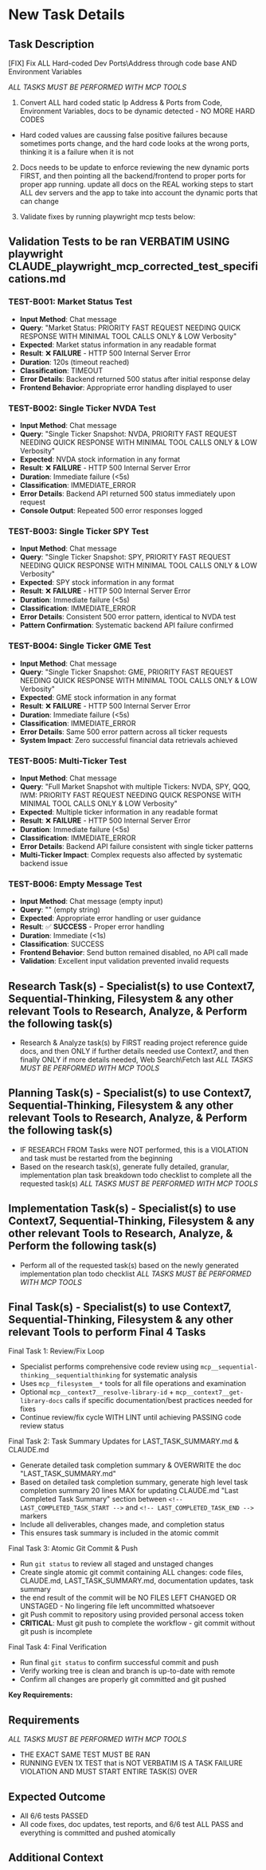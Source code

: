 # New Task Details

## Task Description

[FIX] Fix ALL Hard-coded Dev Ports\Address through code base AND Environment Variables

*ALL TASKS MUST BE PERFORMED WITH MCP TOOLS*

1. Convert ALL hard coded static Ip Address & Ports from Code, Environment Variables, docs to be dynamic detected - NO MORE HARD CODES
- Hard coded values are caussing false positive failures because sometimes ports change, and the hard code looks at the wrong ports, thinking it is a failure when it is not

2. Docs needs to be update to enforce reviewing the new dynamic ports FIRST, and then pointing all the backend/frontend  to proper ports for proper app running.  update all docs on the REAL working steps to start ALL dev servers and the app  to take into account the dynamic ports that can change

3. Validate fixes by running playwright mcp tests below:

## Validation Tests to be ran VERBATIM USING playwright CLAUDE_playwright_mcp_corrected_test_specifications.md

### TEST-B001: Market Status Test

- **Input Method**: Chat message
- **Query**: "Market Status: PRIORITY FAST REQUEST NEEDING QUICK RESPONSE WITH MINIMAL TOOL CALLS ONLY & LOW Verbosity"
- **Expected**: Market status information in any readable format
- **Result**: ❌ **FAILURE** - HTTP 500 Internal Server Error
- **Duration**: 120s (timeout reached)
- **Classification**: TIMEOUT
- **Error Details**: Backend returned 500 status after initial response delay
- **Frontend Behavior**: Appropriate error handling displayed to user

### TEST-B002: Single Ticker NVDA Test

- **Input Method**: Chat message
- **Query**: "Single Ticker Snapshot: NVDA, PRIORITY FAST REQUEST NEEDING QUICK RESPONSE WITH MINIMAL TOOL CALLS ONLY & LOW Verbosity"
- **Expected**: NVDA stock information in any format
- **Result**: ❌ **FAILURE** - HTTP 500 Internal Server Error
- **Duration**: Immediate failure (<5s)
- **Classification**: IMMEDIATE_ERROR
- **Error Details**: Backend API returned 500 status immediately upon request
- **Console Output**: Repeated 500 error responses logged

### TEST-B003: Single Ticker SPY Test

- **Input Method**: Chat message
- **Query**: "Single Ticker Snapshot: SPY, PRIORITY FAST REQUEST NEEDING QUICK RESPONSE WITH MINIMAL TOOL CALLS ONLY & LOW Verbosity"
- **Expected**: SPY stock information in any format
- **Result**: ❌ **FAILURE** - HTTP 500 Internal Server Error
- **Duration**: Immediate failure (<5s)
- **Classification**: IMMEDIATE_ERROR
- **Error Details**: Consistent 500 error pattern, identical to NVDA test
- **Pattern Confirmation**: Systematic backend API failure confirmed

### TEST-B004: Single Ticker GME Test

- **Input Method**: Chat message
- **Query**: "Single Ticker Snapshot: GME, PRIORITY FAST REQUEST NEEDING QUICK RESPONSE WITH MINIMAL TOOL CALLS ONLY & LOW Verbosity"
- **Expected**: GME stock information in any format
- **Result**: ❌ **FAILURE** - HTTP 500 Internal Server Error
- **Duration**: Immediate failure (<5s)
- **Classification**: IMMEDIATE_ERROR
- **Error Details**: Same 500 error pattern across all ticker requests
- **System Impact**: Zero successful financial data retrievals achieved

### TEST-B005: Multi-Ticker Test

- **Input Method**: Chat message
- **Query**: "Full Market Snapshot with multiple Tickers: NVDA, SPY, QQQ, IWM: PRIORITY FAST REQUEST NEEDING QUICK RESPONSE WITH MINIMAL TOOL CALLS ONLY & LOW Verbosity"
- **Expected**: Multiple ticker information in any readable format
- **Result**: ❌ **FAILURE** - HTTP 500 Internal Server Error
- **Duration**: Immediate failure (<5s)
- **Classification**: IMMEDIATE_ERROR
- **Error Details**: Backend API failure consistent with single ticker patterns
- **Multi-Ticker Impact**: Complex requests also affected by systematic backend issue

### TEST-B006: Empty Message Test

- **Input Method**: Chat message (empty input)
- **Query**: "" (empty string)
- **Expected**: Appropriate error handling or user guidance
- **Result**: ✅ **SUCCESS** - Proper error handling
- **Duration**: Immediate (<1s)
- **Classification**: SUCCESS
- **Frontend Behavior**: Send button remained disabled, no API call made
- **Validation**: Excellent input validation prevented invalid requests

## Research Task(s) - Specialist(s) to use Context7, Sequential-Thinking, Filesystem & any other relevant Tools to Research, Analyze, & Perform the following task(s)

- Research & Analyze task(s) by FIRST reading project reference guide docs, and then ONLY if further details needed use Context7, and then finally ONLY if more details needed, Web Search\Fetch last
*ALL TASKS MUST BE PERFORMED WITH MCP TOOLS*

## Planning Task(s) - Specialist(s) to use Context7, Sequential-Thinking, Filesystem & any other relevant Tools to Research, Analyze, & Perform the following task(s)

- IF RESEARCH FROM Tasks were NOT performed, this is a VIOLATION and task must be restarted from the beginning
- Based on the research task(s), generate fully detailed, granular, implementation plan task breakdown todo checklist to complete all the requested task(s)
*ALL TASKS MUST BE PERFORMED WITH MCP TOOLS*

## Implementation Task(s) - Specialist(s) to use Context7, Sequential-Thinking, Filesystem & any other relevant Tools to Research, Analyze, & Perform the following task(s)

- Perform all of the requested task(s) based on the newly generated implementation plan todo checklist
*ALL TASKS MUST BE PERFORMED WITH MCP TOOLS*

## Final Task(s) - Specialist(s) to use Context7, Sequential-Thinking, Filesystem & any other relevant Tools to perform Final 4 Tasks

Final Task 1: Review/Fix Loop

- Specialist performs comprehensive code review using `mcp__sequential-thinking__sequentialthinking` for systematic analysis
- Uses `mcp__filesystem__*` tools for all file operations and examination
- Optional `mcp__context7__resolve-library-id` + `mcp__context7__get-library-docs` calls if specific documentation/best practices needed for fixes
- Continue review/fix cycle WITH LINT until achieving PASSING code review status

Final Task 2: Task Summary Updates for LAST_TASK_SUMMARY.md & CLAUDE.md

- Generate detailed task completion summary & OVERWRITE the doc "LAST_TASK_SUMMARY.md"
- Based on detailed task completion summary, generate high level task completion summary 20 lines MAX for updating CLAUDE.md "Last Completed Task Summary" section between `<!-- LAST_COMPLETED_TASK_START -->` and `<!-- LAST_COMPLETED_TASK_END -->` markers
- Include all deliverables, changes made, and completion status
- This ensures task summary is included in the atomic commit

Final Task 3: Atomic Git Commit & Push

- Run `git status` to review all staged and unstaged changes
- Create single atomic git commit containing ALL changes: code files, CLAUDE.md, LAST_TASK_SUMMARY.md, documentation updates, task summary
- the end result of the commit will be NO FILES LEFT CHANGED OR UNSTAGED - No lingering file left uncommitted whatsoever
- git Push commit to repository using provided personal access token
- **CRITICAL**: Must git push to complete the workflow - git commit without git push is incomplete

Final Task 4: Final Verification

- Run final `git status` to confirm successful commit and push
- Verify working tree is clean and branch is up-to-date with remote
- Confirm all changes are properly git committed and git pushed

**Key Requirements:**

## Requirements

*ALL TASKS MUST BE PERFORMED WITH MCP TOOLS*

- THE EXACT SAME TEST MUST BE RAN
- RUNNING EVEN 1X TEST that is NOT VERBATIM IS A TASK FAILURE VIOLATION AND MUST START ENTIRE TASK(S) OVER

## Expected Outcome

- All 6/6 tests PASSED
- All code fixes, doc updates, test reports, and 6/6 test ALL PASS and everything is committed and pushed atomically

## Additional Context
